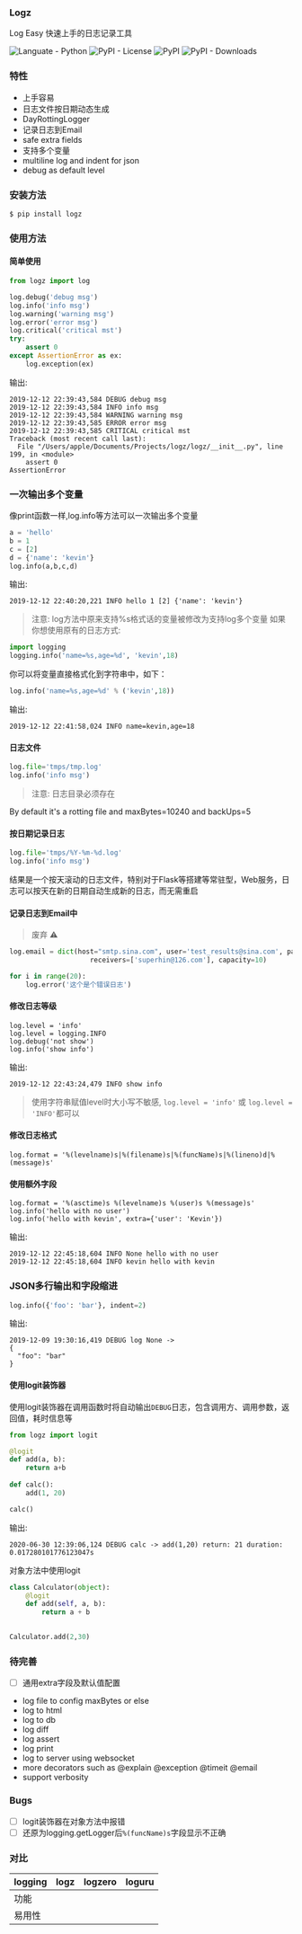 ### Logz
Log Easy 快速上手的日志记录工具

![Languate - Python](https://img.shields.io/badge/language-python-blue.svg)
![PyPI - License](https://img.shields.io/pypi/l/logz)
![PyPI](https://img.shields.io/pypi/v/logz)
![PyPI - Downloads](https://img.shields.io/pypi/dm/logz)

### 特性

- 上手容易
- 日志文件按日期动态生成
- DayRottingLogger
- 记录日志到Email
- safe extra fields
- 支持多个变量
- multiline log and indent for json
- debug as default level

### 安装方法
```
$ pip install logz
```

### 使用方法
#### 简单使用

```python
from logz import log

log.debug('debug msg')
log.info('info msg')
log.warning('warning msg')
log.error('error msg')
log.critical('critical mst')
try:
    assert 0
except AssertionError as ex:
    log.exception(ex)
```
输出:
```
2019-12-12 22:39:43,584 DEBUG debug msg
2019-12-12 22:39:43,584 INFO info msg
2019-12-12 22:39:43,584 WARNING warning msg
2019-12-12 22:39:43,585 ERROR error msg
2019-12-12 22:39:43,585 CRITICAL critical mst
Traceback (most recent call last):
  File "/Users/apple/Documents/Projects/logz/logz/__init__.py", line 199, in <module>
    assert 0
AssertionError
```

### 一次输出多个变量
像print函数一样,log.info等方法可以一次输出多个变量
```python
a = 'hello'
b = 1
c = [2]
d = {'name': 'kevin'}
log.info(a,b,c,d)
```
输出:
```
2019-12-12 22:40:20,221 INFO hello 1 [2] {'name': 'kevin'}
```

> 注意: log方法中原来支持%s格式话的变量被修改为支持log多个变量
如果你想使用原有的日志方式:
```python
import logging
logging.info('name=%s,age=%d', 'kevin',18)
```
你可以将变量直接格式化到字符串中，如下：
```python
log.info('name=%s,age=%d' % ('kevin',18))
```
输出:
```
2019-12-12 22:41:58,024 INFO name=kevin,age=18
```

#### 日志文件
```python
log.file='tmps/tmp.log'
log.info('info msg')
```
> 注意: 日志目录必须存在

By default it's a rotting file and maxBytes=10240 and backUps=5

#### 按日期记录日志
```python
log.file='tmps/%Y-%m-%d.log'
log.info('info msg')
```
结果是一个按天滚动的日志文件，特别对于Flask等搭建等常驻型，Web服务，日志可以按天在新的日期自动生成新的日志，而无需重启



#### 记录日志到Email中  
> 废弃 ⚠️

```python
log.email = dict(host="smtp.sina.com", user='test_results@sina.com', password='***',
                    receivers=['superhin@126.com'], capacity=10)

for i in range(20):
    log.error('这个是个错误日志')
```

#### 修改日志等级
```
log.level = 'info'
log.level = logging.INFO
log.debug('not show')
log.info('show info')
```
输出:
```
2019-12-12 22:43:24,479 INFO show info
```

> 使用字符串赋值level时大小写不敏感, `log.level = 'info'` 或 `log.level = 'INFO'`都可以

#### 修改日志格式
```
log.format = '%(levelname)s|%(filename)s|%(funcName)s|%(lineno)d|%(message)s'
```

#### 使用额外字段
```
log.format = '%(asctime)s %(levelname)s %(user)s %(message)s'
log.info('hello with no user')
log.info('hello with kevin', extra={'user': 'Kevin'})
```
输出:
```
2019-12-12 22:45:18,604 INFO None hello with no user
2019-12-12 22:45:18,604 INFO kevin hello with kevin
```

### JSON多行输出和字段缩进
```python
log.info({'foo': 'bar'}, indent=2)
```

输出:
```
2019-12-09 19:30:16,419 DEBUG log None ->
{
  "foo": "bar"
}
```

#### 使用logit装饰器
使用logit装饰器在调用函数时将自动输出`DEBUG`日志，包含调用方、调用参数，返回值，耗时信息等
```python
from logz import logit

@logit
def add(a, b):
    return a+b
    
def calc():
    add(1, 20)

calc()
```
输出:
```
2020-06-30 12:39:06,124 DEBUG calc -> add(1,20) return: 21 duration: 0.017280101776123047s
```

对象方法中使用logit
```python
class Calculator(object):
    @logit
    def add(self, a, b):
        return a + b
            

Calculator.add(2,30)
```


### 待完善
- [ ] 通用extra字段及默认值配置
- log file to config maxBytes or else
- log to html
- log to db
- log diff
- log assert
- log print
- log to server using websocket
- more decorators such as @explain @exception @timeit @email
- support verbosity

### Bugs
- [ ] logit装饰器在对象方法中报错
- [ ] 还原为logging.getLogger后`%(funcName)s`字段显示不正确

### 对比
logging |logz |logzero |loguru
---| --- | --- | ---
功能 | 
易用性 | 




